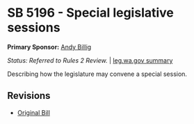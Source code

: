 # SB 5196 - Special legislative sessions
**Primary Sponsor:** [Andy Billig](/person/leg/andy.billig.md)

*Status: Referred to Rules 2 Review.* | [leg.wa.gov summary](https://app.leg.wa.gov/billsummary?BillNumber=5196&Year=2021)

Describing how the legislature may convene a special session.

## Revisions
* [Original Bill](1/)